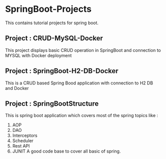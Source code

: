 # SpringBoot-Projects
  This contains tutorial projects for spring boot.
  
## Project : CRUD-MySQL-Docker
  This project displays basic CRUD operation in SpringBoot and connection to MYSQL with Docker deployment
  
## Project : SpringBoot-H2-DB-Docker
  This is a CRUD based Spring Bood application with connection to H2 DB and Docker
  
## Project : SpringBootStructure
  This is spring boot application which covers most of the spring topics like : 
  1. AOP
  2. DAO
  3. Interceptors
  4. Scheduler
  5. Rest API
  6. JUNIT
A good code base to cover all basic of spring.
